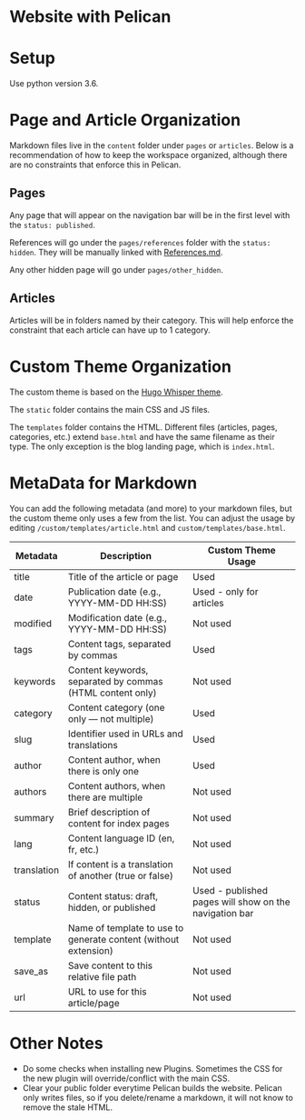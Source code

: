 # Website with Pelican

# Setup

Use python version 3.6.

# Page and Article Organization

Markdown files live in the `content` folder under `pages` or `articles`. Below is a recommendation of how to keep the workspace organized, although there are no constraints that enforce this in Pelican.

## Pages

Any page that will appear on the navigation bar will be in the first level with the `status: published`.

References will go under the `pages/references` folder with the `status: hidden`. They will be manually linked with [References.md](content/pages/References.md).

Any other hidden page will go under `pages/other_hidden`.

## Articles

Articles will be in folders named by their category. This will help enforce the constraint that each article can have up to 1 category.

# Custom Theme Organization

The custom theme is based on the [Hugo Whisper theme](https://hugo-whisper.netlify.app/docs/install-hugo/). 

The `static` folder contains the main CSS and JS files.

The `templates` folder contains the HTML. Different files (articles, pages, categories, etc.) extend `base.html` and have the same filename as their type. The only exception is the blog landing page, which is `index.html`.

# MetaData for Markdown

You can add the following metadata (and more) to your markdown files, but the custom theme only uses a few from the list. You can adjust the usage by editing `/custom/templates/article.html` and `custom/templates/base.html`.

| Metadata | Description | Custom Theme Usage |
| -------- | ----------- | ------------------ |
| title | Title of the article or page | Used |
| date | Publication date (e.g., YYYY-MM-DD HH:SS) | Used - only for articles |
| modified | Modification date (e.g., YYYY-MM-DD HH:SS) | Not used |
| tags | Content tags, separated by commas | Used |
| keywords | Content keywords, separated by commas (HTML content only) | Not used |
| category | Content category (one only — not multiple) | Used |
| slug | Identifier used in URLs and translations | Used |
| author | Content author, when there is only one | Used |
| authors | Content authors, when there are multiple | Not used |
| summary | Brief description of content for index pages | Not used |
| lang | Content language ID (en, fr, etc.) | Not used |
| translation | If content is a translation of another (true or false) | Not used |
| status | Content status: draft, hidden, or published | Used - published pages will show on the navigation bar |
| template | Name of template to use to generate content (without extension) | Not used |
| save_as | Save content to this relative file path | Not used |
| url | URL to use for this article/page | Not used |

# Other Notes

* Do some checks when installing new Plugins. Sometimes the CSS for the new plugin will override/conflict with the main CSS.
* Clear your public folder everytime Pelican builds the website. Pelican only writes files, so if you delete/rename a markdown, it will not know to remove the stale HTML.
